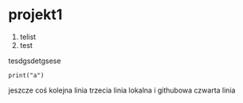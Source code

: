 # projekt1

1. telist
1. test


tesdgsdetgsese

```
print("a")
```
jeszcze coś
kolejna linia
trzecia linia
lokalna i githubowa czwarta linia

